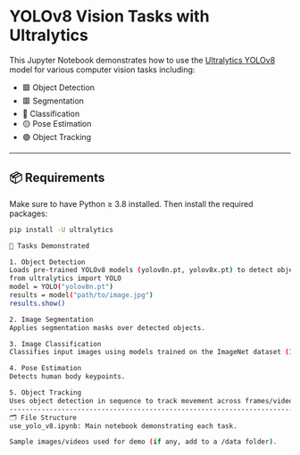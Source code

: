 # YOLOv8 Vision Tasks with Ultralytics

This Jupyter Notebook demonstrates how to use the [Ultralytics YOLOv8](https://github.com/ultralytics/ultralytics) model for various computer vision tasks including:

- 🟩 Object Detection
- 🟥 Segmentation
- 🔵 Classification
- 🟡 Pose Estimation
- 🟣 Object Tracking

---

## 📦 Requirements

Make sure to have Python ≥ 3.8 installed. Then install the required packages:

```bash
pip install -U ultralytics

🚀 Tasks Demonstrated

1. Object Detection
Loads pre-trained YOLOv8 models (yolov8n.pt, yolov8x.pt) to detect objects in images using:
from ultralytics import YOLO
model = YOLO("yolov8n.pt")
results = model("path/to/image.jpg")
results.show()

2. Image Segmentation
Applies segmentation masks over detected objects.

3. Image Classification
Classifies input images using models trained on the ImageNet dataset (1000 classes).

4. Pose Estimation
Detects human body keypoints.

5. Object Tracking
Uses object detection in sequence to track movement across frames/videos.
-------------------------------------------------------------------------------------------------------
🗂 File Structure
use_yolo_v8.ipynb: Main notebook demonstrating each task.

Sample images/videos used for demo (if any, add to a /data folder).